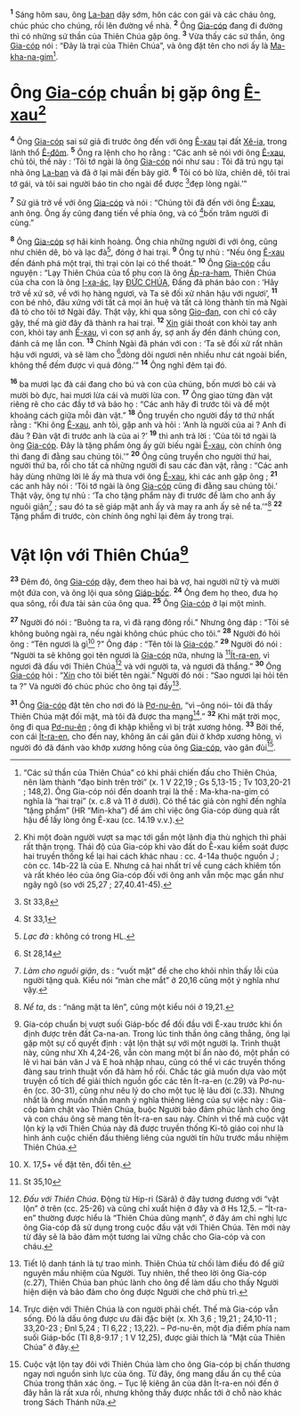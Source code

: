 <sup><b>1</b></sup> Sáng hôm sau, ông [La-ban]() dậy sớm, hôn các con gái và các cháu ông, chúc phúc cho chúng, rồi lên đường về nhà. <sup><b>2</b></sup> Ông [Gia-cóp]() đang đi đường thì có những sứ thần của Thiên Chúa gặp ông. <sup><b>3</b></sup> Vừa thấy các sứ thần, ông [Gia-cóp]() nói : “Đây là trại của Thiên Chúa”, và ông đặt tên cho nơi ấy là [Ma-kha-na-gim]()[^1].


# Ông [Gia-cóp]() chuẩn bị gặp ông [Ê-xau]()[^2]
<sup><b>4</b></sup> Ông [Gia-cóp]() sai sứ giả đi trước ông đến với ông [Ê-xau]() tại đất [Xê-ia](), trong lãnh thổ [Ê-đôm](). <sup><b>5</b></sup> Ông ra lệnh cho họ rằng : “Các anh sẽ nói với ông [Ê-xau](), chủ tôi, thế này : ‘Tôi tớ ngài là ông [Gia-cóp]() nói như sau : Tôi đã trú ngụ tại nhà ông [La-ban]() và đã ở lại mãi đến bây giờ. <sup><b>6</b></sup> Tôi có bò lừa, chiên dê, tôi trai tớ gái, và tôi sai người báo tin cho ngài để được [^1*]đẹp lòng ngài.’”

<sup><b>7</b></sup> Sứ giả trở về với ông [Gia-cóp]() và nói : “Chúng tôi đã đến với ông [Ê-xau](), anh ông. Ông ấy cũng đang tiến về phía ông, và có [^2*]bốn trăm người đi cùng.”

<sup><b>8</b></sup> Ông [Gia-cóp]() sợ hãi kinh hoàng. Ông chia những người đi với ông, cũng như chiên dê, bò và lạc đà[^3], đóng ở hai trại. <sup><b>9</b></sup> Ông tự nhủ : “Nếu ông [Ê-xau]() đến đánh phá một trại, thì trại còn lại có thể thoát.” <sup><b>10</b></sup> Ông [Gia-cóp]() cầu nguyện : “Lạy Thiên Chúa của tổ phụ con là ông [Áp-ra-ham](), Thiên Chúa của cha con là ông [I-xa-ác](), lạy [ĐỨC CHÚA](), Đấng đã phán bảo con : ‘Hãy trở về xứ sở, về với họ hàng ngươi, và Ta sẽ đối xử nhân hậu với ngươi’, <sup><b>11</b></sup> con bé nhỏ, đâu xứng với tất cả mọi ân huệ và tất cả lòng thành tín mà Ngài đã tỏ cho tôi tớ Ngài đây. Thật vậy, khi qua sông [Gio-đan](), con chỉ có cây gậy, thế mà giờ đây đã thành ra hai trại. <sup><b>12</b></sup> [Xin]() giải thoát con khỏi tay anh con, khỏi tay anh [Ê-xau](), vì con sợ anh ấy, sợ anh ấy đến đánh chúng con, đánh cả mẹ lẫn con. <sup><b>13</b></sup> Chính Ngài đã phán với con : ‘Ta sẽ đối xử rất nhân hậu với ngươi, và sẽ làm cho [^3*]dòng dõi ngươi nên nhiều như cát ngoài biển, không thể đếm được vì quá đông.’” <sup><b>14</b></sup> Ông nghỉ đêm tại đó.

<sup><b>16</b></sup> ba mươi lạc đà cái đang cho bú và con của chúng, bốn mươi bò cái và mười bò đực, hai mươi lừa cái và mười lừa con. <sup><b>17</b></sup> Ông giao từng đàn vật riêng rẽ cho các đầy tớ và bảo họ : “Các anh hãy đi trước tôi và để một khoảng cách giữa mỗi đàn vật.” <sup><b>18</b></sup> Ông truyền cho người đầy tớ thứ nhất rằng : “Khi ông [Ê-xau](), anh tôi, gặp anh và hỏi : ‘Anh là người của ai ? Anh đi đâu ? Đàn vật đi trước anh là của ai ?’ <sup><b>19</b></sup> thì anh trả lời : ‘Của tôi tớ ngài là ông [Gia-cóp](). Đây là tặng phẩm ông ấy gửi biếu ngài [Ê-xau](), còn chính ông thì đang đi đằng sau chúng tôi.’” <sup><b>20</b></sup> Ông cũng truyền cho người thứ hai, người thứ ba, rồi cho tất cả những người đi sau các đàn vật, rằng : “Các anh hãy dùng những lời lẽ ấy mà thưa với ông [Ê-xau](), khi các anh gặp ông ; <sup><b>21</b></sup> các anh hãy nói : ‘Tôi tớ ngài là ông [Gia-cóp]() cũng đi đằng sau chúng tôi.’ Thật vậy, ông tự nhủ : ‘Ta cho tặng phẩm này đi trước để làm cho anh ấy nguôi giận[^4] ; sau đó ta sẽ giáp mặt anh ấy và may ra anh ấy sẽ nể ta.’”[^5] <sup><b>22</b></sup> Tặng phẩm đi trước, còn chính ông nghỉ lại đêm ấy trong trại.


# Vật lộn với Thiên Chúa[^6]
<sup><b>23</b></sup> Đêm đó, ông [Gia-cóp]() dậy, đem theo hai bà vợ, hai người nữ tỳ và mười một đứa con, và ông lội qua sông [Giáp-bốc](). <sup><b>24</b></sup> Ông đem họ theo, đưa họ qua sông, rồi đưa tài sản của ông qua. <sup><b>25</b></sup> Ông [Gia-cóp]() ở lại một mình.

<sup><b>27</b></sup> Người đó nói : “Buông ta ra, vì đã rạng đông rồi.” Nhưng ông đáp : “Tôi sẽ không buông ngài ra, nếu ngài không chúc phúc cho tôi.” <sup><b>28</b></sup> Người đó hỏi ông : “Tên ngươi là gì[^10] ?” Ông đáp : “Tên tôi là [Gia-cóp]().” <sup><b>29</b></sup> Người đó nói : “Người ta sẽ không gọi tên ngươi là [Gia-cóp]() nữa, nhưng là [^4*][Ít-ra-en](), vì ngươi đã đấu với Thiên Chúa[^11] và với người ta, và ngươi đã thắng.” <sup><b>30</b></sup> Ông [Gia-cóp]() hỏi : “[Xin]() cho tôi biết tên ngài.” Người đó nói : “Sao ngươi lại hỏi tên ta ?” Và người đó chúc phúc cho ông tại đấy[^12].

<sup><b>31</b></sup> Ông [Gia-cóp]() đặt tên cho nơi đó là [Pơ-nu-ên](), “vì –ông nói– tôi đã thấy Thiên Chúa mặt đối mặt, mà tôi đã được tha mạng[^13].” <sup><b>32</b></sup> Khi mặt trời mọc, ông đi qua [Pơ-nu-ên]() ; ông đi khập khiễng vì bị trật xương hông. <sup><b>33</b></sup> Bởi thế, con cái [Ít-ra-en](), cho đến nay, không ăn cái gân đùi ở khớp xương hông, vì người đó đã đánh vào khớp xương hông của ông [Gia-cóp](), vào gân đùi[^14].

[^1]: “Các sứ thần của Thiên Chúa” có khi phải chiến đấu cho Thiên Chúa, nên làm thành “đạo binh trên trời” (x. 1 V 22,19 ; Gs 5,13-15 ; Tv 103,20-21 ; 148,2). Ông Gia-cóp nói đến doanh trại là thế : Ma-kha-na-gim có nghĩa là “hai trại” (x. c.8 và 11 ở dưới). Có thể tác giả còn nghĩ đến nghĩa “tặng phẩm” (HR “Min-kha”) để ám chỉ việc ông Gia-cóp dùng quà rất hậu để lấy lòng ông Ê-xau (cc. 14.19 v.v.).
[^2]: Khi một đoàn người vượt sa mạc tới gần một lãnh địa thù nghịch thì phải rất thận trọng. Thái độ của Gia-cóp khi vào đất do Ê-xau kiểm soát được hai truyền thống kể lại hai cách khác nhau : cc. 4-14a thuộc nguồn J ; còn cc. 14b-22 là của E. Nhưng cả hai nhất trí về cung cách khiêm tốn và rất khéo léo của ông Gia-cóp đối với ông anh vẫn mộc mạc gần như ngây ngô (so với 25,27 ; 27,40.41-45).
[^3]: *Lạc đà* : không có trong HL.
[^4]: *Làm cho nguôi giận*, ds : “vuốt mặt” để che cho khỏi nhìn thấy lỗi của người tặng quà. Kiểu nói “màn che mắt” ở 20,16 cũng một ý nghĩa như vậy.
[^5]: *Nể ta*, ds : “nâng mặt ta lên”, cũng một kiểu nói ở 19,21.
[^6]: Gia-cóp chuẩn bị vượt suối Giáp-bốc để đối đầu với Ê-xau trước khi ổn định được trên đất Ca-na-an. Trong lúc tinh thần ông căng thẳng, ông lại gặp một sự cố quyết định : vật lộn thật sự với một người lạ. Trình thuật này, cũng như Xh 4,24-26, vẫn còn mang một bí ẩn nào đó, một phần có lẽ vì hai bản văn J và E hoà nhập nhau, cũng có thể vì các truyền thống đàng sau trình thuật vốn đã hàm hồ rồi. Chắc tác giả muốn dựa vào một truyện cổ tích để giải thích nguồn gốc các tên Ít-ra-en (c.29) và Pơ-nu-ên (cc. 30-31), cũng như nêu lý do cho một tục lệ lâu đời (c.33). Nhưng nhất là ông muốn nhấn mạnh ý nghĩa thiêng liêng của sự việc này : Gia-cóp bám chặt vào Thiên Chúa, buộc Người bảo đảm phúc lành cho ông và con cháu ông sẽ mang tên Ít-ra-en sau này. Chính vì thế mà cuộc vật lộn kỳ lạ với Thiên Chúa này đã được truyền thống Ki-tô giáo coi như là hình ảnh cuộc chiến đấu thiêng liêng của người tín hữu trước mầu nhiệm Thiên Chúa.
[^10]: X. 17,5+ về đặt tên, đổi tên.
[^11]: *Đấu với Thiên Chúa*. Động từ Híp-ri (Särâ) ở đây tương đương với “vật lộn” ở trên (cc. 25-26) và cũng chỉ xuất hiện ở đây và ở Hs 12,5. – “Ít-ra-en” thường được hiểu là “Thiên Chúa dũng mạnh”, ở đây ám chỉ nghị lực ông Gia-cóp đã sử dụng trong cuộc đấu vật với Thiên Chúa. Tên mới này từ đây sẽ là bảo đảm một tương lai vững chắc cho Gia-cóp và con cháu.
[^12]: Tiết lộ danh tánh là tự trao mình. Thiên Chúa từ chối làm điều đó để giữ nguyên mầu nhiệm của Người. Tuy nhiên, thể theo lời ông Gia-cóp (c.27), Thiên Chúa ban phúc lành cho ông để làm dấu cho thấy Người hiện diện và bảo đảm cho ông được Người che chở phù trì.
[^13]: Trực diện với Thiên Chúa là con người phải chết. Thế mà Gia-cóp vẫn sống. Đó là dấu ông được ưu đãi đặc biệt (x. Xh 3,6 ; 19,21 ; 24,10-11 ; 33,20-23 ; Đnl 5,24 ; Tl 6,22 ; 13,22). – Pơ-nu-ên, một địa điểm phía nam suối Giáp-bốc (Tl 8,8-9.17 ; 1 V 12,25), được giải thích là “Mặt của Thiên Chúa” ở đây.
[^14]: Cuộc vật lộn tay đôi với Thiên Chúa làm cho ông Gia-cóp bị chấn thương ngay nơi nguồn sinh lực của ông. Từ đây, ông mang dấu ấn cụ thể của Chúa trong thân xác ông. – Tục lệ kiêng ăn của dân Ít-ra-en nói đến ở đây hẳn là rất xưa rồi, nhưng không thấy được nhắc tới ở chỗ nào khác trong Sách Thánh nữa.
[^1*]: St 33,8
[^2*]: St 33,1
[^3*]: St 28,14
[^4*]: St 35,10